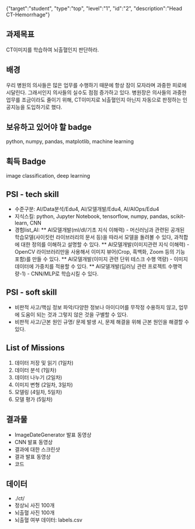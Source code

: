 {"target":"student", "type":"top", "level":"1", "id":"2", "description":"Head CT-Hemorrhage"}

## 과제목표
CT이미지를 학습하여 뇌출혈인지 판단하라.
## 배경
우리 병원의 의사들은 많은 업무를 수행하기 때문에 항상 잠이 모자라며 과중한 피로에 시달린다. 그래서인지 의사들의 실수도 점점 증가하고 있다. 
병원장은 의사들의 과중한 업무를 조금이라도 줄이기 위해, CT이미지로 뇌출혈인지 아닌지 자동으로 판정하는 인공지능을 도입하기로 했다.
## 보유하고 있어야 할 badge
python, numpy, pandas, matplotlib, machine learning
## 획득 Badge
image classification, deep learning
## PSI - tech skill
* 수준구분: AI/Data분석/Edu4, AI/모델개발/Edu4, AI/AIOps/Edu4
* 지식스킬: python, Jupyter Notebook, tensorflow, numpy, pandas, scikit-learn, CNN
* 경험list_AI:
** AI모델개발(ml/dl/기초 지식 이해력) - 머신러닝과 관련된 공개된 학습모델(사이킷런 라이브러리의 문서 등)을 따라서 모델을 돌려볼 수 있다, 과적합에 대한 정의를 이해하고 설명할 수 있다.
** AI모델개발(이미지관련 지식 이해력) - OpenCV 라이브러리만을 사용해서 이미지 뷰어(Crop, 흑백화, Zoom 등의 기능 포함)를 만들 수 있다.
** AI모델개발(이미지 관련 단위 테스크 수행 역량) - 이미지 데이터에 가중치를 적용할 수 있다.
** AI모델개발(딥러닝 관련 프로젝트 수행역량-1) - CNN/MLP로 학습시킬 수 있다.
## PSI - soft skill
* 비판적 사고/핵심 정보 파악/다양한 정보나 아이디어를 무작정 수용하지 않고, 업무에 도움이 되는 것과 그렇지 않은 것을 구별할 수 있다.
* 비판적 사고/근본 원인 규명/ 문제 발생 시, 문제 해결을 위해 근본 원인을 해결할 수 있다.

## List of Missions
1. 데이터 저장 및 읽기 (1일차)
2. 데이터 분석 (1일차)
3. 데이터 나누기 (2일차)
4. 이미지 변형 (2일차, 3일차)
5. 모델링 (4일차, 5일차)
6. 모델 평가 (5일차)

## 결과물
* ImageDateGenerator 발표 동영상
* CNN 발표 동영상
* 결과에 대한 스크린샷
* 결과 발표 동영상
* 코드

## 데이터
* ./ct/
* 정상뇌 사진 100개
* 뇌출혈 사진 100개
* 뇌출혈 여부 데이터: labels.csv
